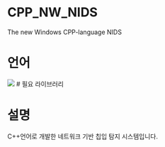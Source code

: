 # CPP_NW_NIDS
The new Windows CPP-language NIDS

# 언어
<img src="https://img.shields.io/badge/-C++-blue?style=for-the-badge&logo=c&logoColor=white"/>
# 필요 라이브러리

# 설명
C++언어로 개발한 네트워크 기반 칩입 탐지 시스템입니다.
